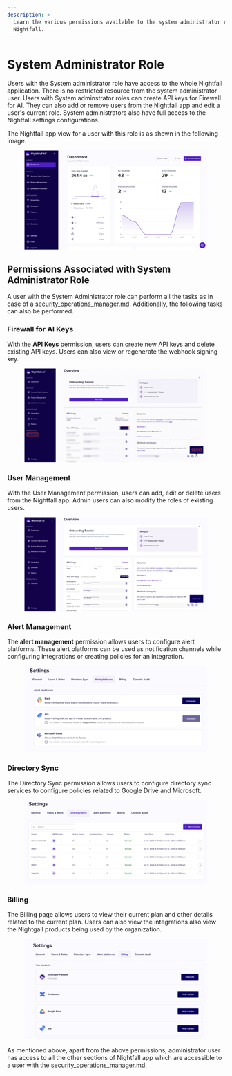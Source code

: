 ```yaml
---
description: >-
  Learn the various permissions available to the system administrator role in
  Nightfall.
---
```


# System Administrator Role

Users with the System administrator role have access to the whole Nightfall application. There is no restricted resource from the system administrator user. Users with System adminstrator roles can create API keys for Firewall for AI. They can also add or remove users from the Nightfall app and edit a user's current role. System administrators also have full access to the Nightfall settings configurations.&#x20;

The Nightfall app view for a user with this role is as shown in the following image.&#x20;

<figure><img src="../../.gitbook/assets/image (213).png" alt=""><figcaption></figcaption></figure>

## Permissions Associated with System Administrator Role

A user with the System Administrator role can perform all the tasks as in case of a [security\_operations\_manager.md](security_operations_manager.md "mention"). Additionally, the following tasks can also be performed.&#x20;

### Firewall for AI Keys

With the **API Keys** permission, users can create new API keys and delete existing API keys. Users can also view or regenerate the webhook signing key.&#x20;

<figure><img src="../../.gitbook/assets/imageedit_4_6466230239.jpg" alt=""><figcaption></figcaption></figure>

### User Management

With the User Management permission, users can add, edit or delete users from the Nightfall app. Admin users can also modify the roles of existing users.&#x20;

<figure><img src="../../.gitbook/assets/image (215).png" alt=""><figcaption></figcaption></figure>

### Alert Management

The **alert management** permission allows users to configure alert platforms. These alert platforms can be used as notification channels while configuring integrations or  creating policies for an integration.

<figure><img src="../../.gitbook/assets/s321.png" alt=""><figcaption></figcaption></figure>

### Directory Sync

The Directory Sync permission allows users to configure directory sync services to configure policies related to Google Drive and Microsoft.&#x20;

<figure><img src="../../.gitbook/assets/image (1016).png" alt=""><figcaption></figcaption></figure>

### Billing

The Billing page allows users to view their current plan and other details related to the current plan. Users can also view the integrations also view the Nightgall products being used by the organization.&#x20;

<figure><img src="../../.gitbook/assets/imageedit_6_4741144531.jpg" alt=""><figcaption></figcaption></figure>

As mentioned above, apart from the above permissions, administrator user has access to all the other sections of Nightfall app which are accessible to a user with the [security\_operations\_manager.md](security_operations_manager.md "mention").&#x20;
